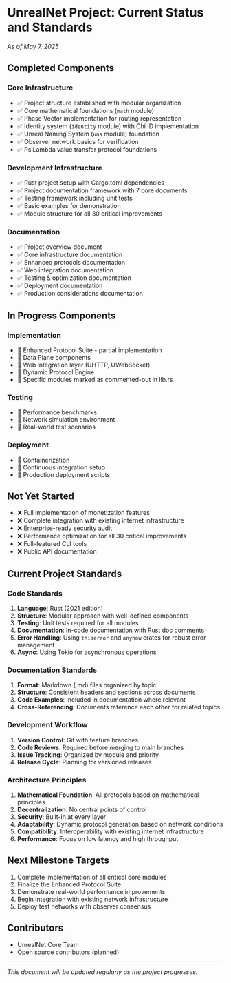 # UnrealNet Project: Current Status and Standards
*As of May 7, 2025*

## Completed Components

### Core Infrastructure
- ✅ Project structure established with modular organization
- ✅ Core mathematical foundations (`math` module)
- ✅ Phase Vector implementation for routing representation
- ✅ Identity system (`identity` module) with Chi ID implementation
- ✅ Unreal Naming System (`uns` module) foundation
- ✅ Observer network basics for verification
- ✅ PsiLambda value transfer protocol foundations

### Development Infrastructure
- ✅ Rust project setup with Cargo.toml dependencies
- ✅ Project documentation framework with 7 core documents
- ✅ Testing framework including unit tests
- ✅ Basic examples for demonstration
- ✅ Module structure for all 30 critical improvements

### Documentation
- ✅ Project overview document
- ✅ Core infrastructure documentation
- ✅ Enhanced protocols documentation
- ✅ Web integration documentation
- ✅ Testing & optimization documentation
- ✅ Deployment documentation
- ✅ Production considerations documentation

## In Progress Components

### Implementation
- 🔄 Enhanced Protocol Suite - partial implementation
- 🔄 Data Plane components
- 🔄 Web integration layer (UHTTP, UWebSocket)
- 🔄 Dynamic Protocol Engine
- 🔄 Specific modules marked as commented-out in lib.rs

### Testing
- 🔄 Performance benchmarks
- 🔄 Network simulation environment
- 🔄 Real-world test scenarios

### Deployment
- 🔄 Containerization
- 🔄 Continuous integration setup
- 🔄 Production deployment scripts

## Not Yet Started
- ❌ Full implementation of monetization features
- ❌ Complete integration with existing internet infrastructure
- ❌ Enterprise-ready security audit
- ❌ Performance optimization for all 30 critical improvements
- ❌ Full-featured CLI tools
- ❌ Public API documentation

## Current Project Standards

### Code Standards
1. **Language**: Rust (2021 edition)
2. **Structure**: Modular approach with well-defined components
3. **Testing**: Unit tests required for all modules
4. **Documentation**: In-code documentation with Rust doc comments
5. **Error Handling**: Using `thiserror` and `anyhow` crates for robust error management
6. **Async**: Using Tokio for asynchronous operations

### Documentation Standards
1. **Format**: Markdown (.md) files organized by topic
2. **Structure**: Consistent headers and sections across documents
3. **Code Examples**: Included in documentation where relevant
4. **Cross-Referencing**: Documents reference each other for related topics

### Development Workflow
1. **Version Control**: Git with feature branches
2. **Code Reviews**: Required before merging to main branches
3. **Issue Tracking**: Organized by module and priority
4. **Release Cycle**: Planning for versioned releases

### Architecture Principles
1. **Mathematical Foundation**: All protocols based on mathematical principles
2. **Decentralization**: No central points of control
3. **Security**: Built-in at every layer
4. **Adaptability**: Dynamic protocol generation based on network conditions
5. **Compatibility**: Interoperability with existing internet infrastructure
6. **Performance**: Focus on low latency and high throughput

## Next Milestone Targets
1. Complete implementation of all critical core modules
2. Finalize the Enhanced Protocol Suite
3. Demonstrate real-world performance improvements
4. Begin integration with existing network infrastructure
5. Deploy test networks with observer consensus

## Contributors
- UnrealNet Core Team
- Open source contributors (planned)

---

*This document will be updated regularly as the project progresses.*
